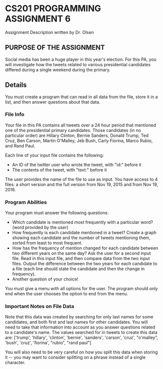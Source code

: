 # CS201 PROGRAMMING ASSIGNMENT 6

Assignment Description written by Dr. Olsen

## PURPOSE OF THE ASSIGNMENT
Social media has been a huge player in this year's election. 
For this PA, you will investigate how the tweets related to various presidential candidates differed during a single weekend during the primary.

## Details
You must create a program that can read in all data from the file, store it in a list, and then answer questions about that data.

### File Info
Your file in this PA contains all tweets over a 24 hour period that mentioned one of the presidential primary candidates.
Those candidates (in no particular order) are Hillary Clinton, Bernie Sanders, Donald Trump, Ted Cruz, Ben Carson, Martin O'Malley, Jeb Bush, Carly Fiorina, Marco Rubio, and Rand Paul.

Each line of your input file contains the following:
* An ID of the twitter user who wrote the tweet, with "id:" before it
* The contents of the tweet, with "text:" before it

The user provides the name of the file to use as input. You have access to 4 files: a short version and the full version from Nov 19, 2015 and from Nov 19, 2016. 

### Program Abilities
Your program must answer the following questions:
* Which candidate is mentioned most frequently with a particular word? (word provided by the user)
* How frequently is each candidate mentioned in a tweet? Create a graph showing each candidate and the number of tweets mentioning them, sorted from least to most frequent.
* How has the frequency of mention changed for each candidate between two different years on the same day? Ask the user for a second input file. Read in this input file, and then compare data from the two input files. Output the difference between the two years for each candidate to a file (each line should state the candidate and then the change in frequency).
* Another question of your choice!

You must give a menu with all options for the user. The program should only end when the user chooses the option to end from the menu.

### Important Notes on File Data
Note that this data was created by searching for only last names for some candidates, and both first and last names for other candidates.
You will need to take that information into account as you answer questions related to a candidate's name.
The values searched for in tweets to create this data are:
['trump', 'hillary', 'clinton', 'bernie', 'sanders', 'carson', 'cruz', "o'malley", 'bush', 'cruz', 'fiorina', "rubio", "rand paul"]

You will also need to be very careful on how you split this data when storing it -- you may want to consider splitting on a phrase instead of a single character.
